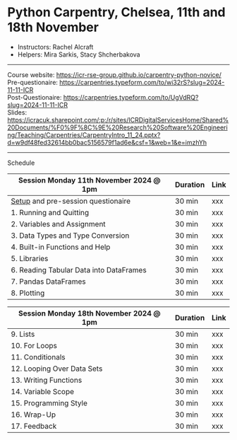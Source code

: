 # Python Carpentry, Chelsea, 11th and 18th November

- Instructors: Rachel Alcraft
- Helpers: Mira Sarkis, Stacy Shcherbakova

---  

Course website: https://icr-rse-group.github.io/carpentry-python-novice/  
Pre-questionaire: https://carpentries.typeform.com/to/wi32rS?slug=2024-11-11-ICR  
Post-Questionaire: https://carpentries.typeform.com/to/UgVdRQ?slug=2024-11-11-ICR  
Slides: https://icracuk.sharepoint.com/:p:/r/sites/ICRDigitalServicesHome/Shared%20Documents/%F0%9F%8C%9E%20Research%20Software%20Engineering/Teaching/Carpentries/CarpentryIntro_11_24.pptx?d=w9df48fed32614bb0bac5156579f1ad6e&csf=1&web=1&e=imzhYh


---  

Schedule

| Session Monday 11th November 2024 @ 1pm | Duration | Link |
| --- | --- | --- |
| [Setup](https://icr-rse-group.github.io/carpentry-python-novice/instructor/index.html#setup) and pre-session questionaire | 30 min | xxx |
| 1. Running and Quitting | 30 min | xxx |
| 2. Variables and Assignment | 30 min | xxx |
| 3. Data Types and Type Conversion | 30 min | xxx |
| 4. Built-in Functions and Help | 30 min | xxx |
| 5. Libraries | 30 min | xxx |
| 6. Reading Tabular Data into DataFrames | 30 min | xxx |
| 7. Pandas DataFrames | 30 min | xxx |
| 8. Plotting | 30 min | xxx |

| Session Monday 18th November 2024 @ 1pm | Duration | Link |
| --- | --- | --- |
| 9. Lists | 30 min | xxx |
| 10. For Loops | 30 min | xxx |
| 11. Conditionals | 30 min | xxx |
| 12. Looping Over Data Sets | 30 min | xxx |
| 13. Writing Functions | 30 min | xxx |
| 14. Variable Scope | 30 min | xxx |
| 15. Programming Style | 30 min | xxx |
| 16. Wrap-Up | 30 min | xxx |
| 17. Feedback | 30 min | xxx |



